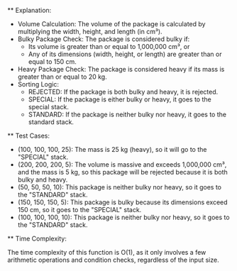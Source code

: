 ** Explanation:

- Volume Calculation: The volume of the package is calculated by multiplying the width, height, and length (in cm³).
- Bulky Package Check: The package is considered bulky if:
  * Its volume is greater than or equal to 1,000,000 cm³, or
  * Any of its dimensions (width, height, or length) are greater than or equal to 150 cm.
- Heavy Package Check: The package is considered heavy if its mass is greater than or equal to 20 kg.
- Sorting Logic:
  * REJECTED: If the package is both bulky and heavy, it is rejected.
  * SPECIAL: If the package is either bulky or heavy, it goes to the special stack.
  * STANDARD: If the package is neither bulky nor heavy, it goes to the standard stack.

** Test Cases:

- (100, 100, 100, 25): The mass is 25 kg (heavy), so it will go to the "SPECIAL" stack.
- (200, 200, 200, 5): The volume is massive and exceeds 1,000,000 cm³, and the mass is 5 kg, so this package will be rejected because it is both bulky and heavy.
- (50, 50, 50, 10): This package is neither bulky nor heavy, so it goes to the "STANDARD" stack.
- (150, 150, 150, 5): This package is bulky because its dimensions exceed 150 cm, so it goes to the "SPECIAL" stack.
- (100, 100, 100, 10): This package is neither bulky nor heavy, so it goes to the "STANDARD" stack.

** Time Complexity:

The time complexity of this function is O(1), as it only involves a few arithmetic operations and condition checks, regardless of the input size.
